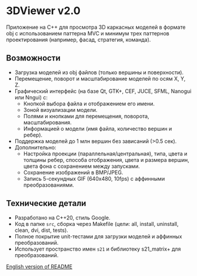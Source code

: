 # 3DViewer v2.0

Приложение на C++ для просмотра 3D каркасных моделей в формате obj с использованием паттерна MVC и минимум трех паттернов проектирования (например, фасад, стратегия, команда).

## Возможности
- Загрузка моделей из obj файлов (только вершины и поверхности).
- Перемещение, поворот и масштабирование моделей по осям X, Y, Z.
- Графический интерфейс (на базе Qt, GTK+, CEF, JUCE, SFML, Nanogui или Nngui) с:
  - Кнопкой выбора файла и отображением его имени.
  - Зоной визуализации модели.
  - Полями и кнопками для перемещения, поворота, масштабирования.
  - Информацией о модели (имя файла, количество вершин и ребер).
- Поддержка моделей до 1 млн вершин без зависаний (>0.5 сек).
- Дополнительно:
  - Настройка проекции (параллельная/центральная), типа, цвета и толщины ребер, способа отображения, цвета и размера вершин, цвета фона с сохранением между запусками.
  - Сохранение изображений в BMP/JPEG.
  - Запись 5-секундных GIF (640x480, 10fps) с аффинными преобразованиями.

## Технические детали
- Разработано на C++20, стиль Google.
- Код в папке `src`, сборка через Makefile (цели: all, install, uninstall, clean, dvi, dist, tests).
- Полное покрытие unit-тестами для загрузки моделей и аффинных преобразований.
- Использует пространство имен `s21` и библиотеку s21_matrix+ для преобразований.

[English version of README](README.md)